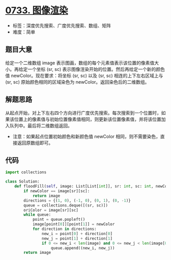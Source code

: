 # [0733. 图像渲染](https://leetcode.cn/problems/flood-fill/)

- 标签：深度优先搜索、广度优先搜索、数组、矩阵
- 难度：简单

## 题目大意

给定一个二维数组 image 表示图画，数组的每个元素值表示该位置的像素值大小。再给定一个坐标 (sr, sc) 表示图像渲染开始的位置。然后再给定一个新的颜色值 newColor。现在要求：将坐标 (sr, sc) 以及 (sr, sc) 相连的上下左右区域上与 (sr, sc) 原始颜色相同的区域染色为 newColor。返回染色后的二维数组。



## 解题思路

从起点开始，对上下左右四个方向进行广度优先搜索。每次搜索到一个位置时，如果该位置上的像素值与初始位置像素值相同，则更新该位置像素值，并将该位置加入队列中。最后将二维数组返回。

- 注意：如果起点位置初始颜色和新颜色值 newColor 相同，则不需要染色，直接返回原数组即可。

## 代码

```python
import collections

class Solution:
    def floodFill(self, image: List[List[int]], sr: int, sc: int, newColor: int) -> List[List[int]]:
        if newColor == image[sr][sc]:
            return image
        directions = {(1, 0), (-1, 0), (0, 1), (0, -1)}
        queue = collections.deque([(sr, sc)])
        oriColor = image[sr][sc]
        while queue:
            point = queue.popleft()
            image[point[0]][point[1]] = newColor
            for direction in directions:
                new_i = point[0] + direction[0]
                new_j = point[1] + direction[1]
                if 0 <= new_i < len(image) and 0 <= new_j < len(image[0]) and image[new_i][new_j] == oriColor:
                    queue.append((new_i, new_j))
        return image
```

